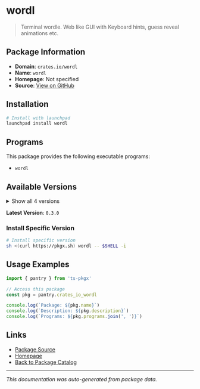 # wordl

> Terminal wordle. Web like GUI with Keyboard hints, guess reveal animations etc.

## Package Information

- **Domain**: `crates.io/wordl`
- **Name**: `wordl`
- **Homepage**: Not specified
- **Source**: [View on GitHub](https://github.com/pkgxdev/pantry/tree/main/projects/crates.io/wordl/package.yml)

## Installation

```bash
# Install with launchpad
launchpad install wordl
```

## Programs

This package provides the following executable programs:

- `wordl`

## Available Versions

<details>
<summary>Show all 4 versions</summary>

- `0.3.0`, `0.2.0`, `0.1.6`, `0.1.5`

</details>

**Latest Version**: `0.3.0`

### Install Specific Version

```bash
# Install specific version
sh <(curl https://pkgx.sh) wordl -- $SHELL -i
```

## Usage Examples

```typescript
import { pantry } from 'ts-pkgx'

// Access this package
const pkg = pantry.crates_io_wordl

console.log(`Package: ${pkg.name}`)
console.log(`Description: ${pkg.description}`)
console.log(`Programs: ${pkg.programs.join(', ')}`)
```

## Links

- [Package Source](https://github.com/pkgxdev/pantry/tree/main/projects/crates.io/wordl/package.yml)
- [Homepage](#)
- [Back to Package Catalog](../package-catalog.md)

---

*This documentation was auto-generated from package data.*
